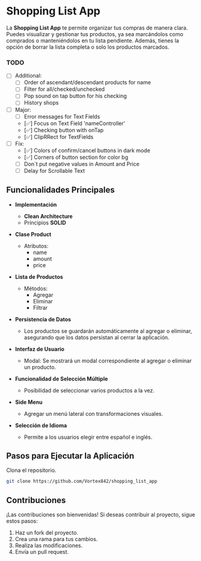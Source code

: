 # Shopping List App

La **Shopping List App** te permite organizar tus compras de manera clara. Puedes visualizar y gestionar tus productos, ya sea marcándolos como comprados o manteniéndolos en tu lista pendiente. Además, tienes la opción de borrar la lista completa o solo los productos marcados.

### TODO
* [ ] Additional:
  * [ ] Order of ascendant/descendant products for name
  * [ ] Filter for all/checked/unchecked
  * [ ] Pop sound on tap button for his checking
  * [ ] History shops
* [ ] Major:
  * [ ] Error messages for Text Fields
  * [✅] Focus on Text Field 'nameController'
  * [✅] Checking button with onTap
  * [✅] ClipRRect for TextFields
* [ ] Fix:
  * [✅] Colors of confirm/cancel buttons in dark mode
  * [✅] Corners of button section for color bg
  * [ ] Don´t put negative values in Amount and Price
  * [ ] Delay for Scrollable Text

## Funcionalidades Principales
* **Implementación**
  * **Clean Architecture**
  * Principios **SOLID**

* **Clase Product**
  * Atributos:
    * name
    * amount
    * price

* **Lista de Productos**
  * Métodos:
    * Agregar
    * Eliminar
    * Filtrar

* **Persistencia de Datos**
  * Los productos se guardarán automáticamente al agregar o eliminar, asegurando que los datos persistan al cerrar la aplicación.

* **Interfaz de Usuario**
  * Modal: Se mostrará un modal correspondiente al agregar o eliminar un producto.

* **Funcionalidad de Selección Múltiple**
  * Posibilidad de seleccionar varios productos a la vez.

* **Side Menu**
  * Agregar un menú lateral con transformaciones visuales.

* **Selección de Idioma**
  * Permite a los usuarios elegir entre español e inglés.

## Pasos para Ejecutar la Aplicación

Clona el repositorio.
   ```bash
   git clone https://github.com/Vortex842/shopping_list_app
   ```

## Contribuciones
¡Las contribuciones son bienvenidas! Si deseas contribuir al proyecto, sigue estos pasos:

1. Haz un fork del proyecto.
2. Crea una rama para tus cambios.
3. Realiza las modificaciones.
4. Envía un pull request.